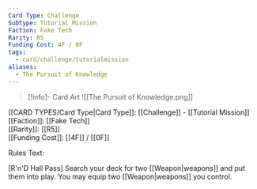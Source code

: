 ```yaml
---
Card Type: Challenge
Subtype: Tutorial Mission
Faction: Fake Tech
Rarity: R5
Funding Cost: 4F / 0F
tags:
  - card/challenge/tutorialmission
aliases:
  - The Pursuit of Knowledge
---
```

> [!info]- Card Art
> ![[The Pursuit of Knowledge.png]]

[[CARD TYPES/Card Type|Card Type]]: [[Challenge]] - [[Tutorial Mission]]  
[[Faction]]: [[Fake Tech]]  
[[Rarity]]: [[R5]]  
[[Funding Cost]]: [[4F]] / [[0F]]  

Rules Text:  

[R'n'D Hall Pass] Search your deck for two [[Weapon|weapons]] and put them into play. You may equip two [[Weapon|weapons]] you control.  